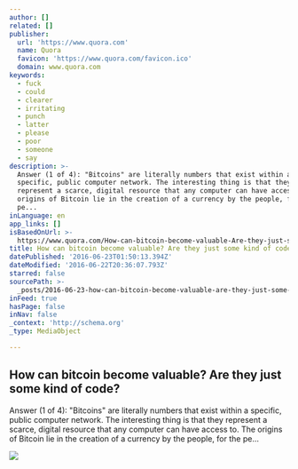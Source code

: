 ```yaml
---
author: []
related: []
publisher:
  url: 'https://www.quora.com'
  name: Quora
  favicon: 'https://www.quora.com/favicon.ico'
  domain: www.quora.com
keywords:
  - fuck
  - could
  - clearer
  - irritating
  - punch
  - latter
  - please
  - poor
  - someone
  - say
description: >-
  Answer (1 of 4): "Bitcoins" are literally numbers that exist within a
  specific, public computer network. The interesting thing is that they
  represent a scarce, digital resource that any computer can have access to. The
  origins of Bitcoin lie in the creation of a currency by the people, for the
  pe...
inLanguage: en
app_links: []
isBasedOnUrl: >-
  https://www.quora.com/How-can-bitcoin-become-valuable-Are-they-just-some-kind-of-code
title: How can bitcoin become valuable? Are they just some kind of code?
datePublished: '2016-06-23T01:50:13.394Z'
dateModified: '2016-06-22T20:36:07.793Z'
starred: false
sourcePath: >-
  _posts/2016-06-23-how-can-bitcoin-become-valuable-are-they-just-some-kind-of.md
inFeed: true
hasPage: false
inNav: false
_context: 'http://schema.org'
_type: MediaObject

---
```

<article style=""><h1>How can bitcoin become valuable? Are they just some kind of code?</h1><p>Answer (1 of 4): "Bitcoins" are literally numbers that exist within a specific, public computer network. The interesting thing is that they represent a scarce, digital resource that any computer can have access to. The origins of Bitcoin lie in the creation of a currency by the people, for the pe...</p><img src="https://qsf.ec.quoracdn.net/-images.new_grid.fb_share_default.pnge6dde9cfa6e03c43.png" /></article>